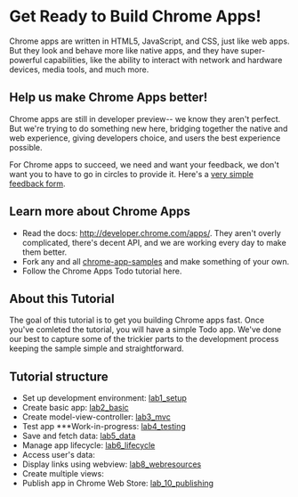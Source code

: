 Get Ready to Build Chrome Apps!
===============================
Chrome apps are written in HTML5, JavaScript, and CSS, just like web apps.
But they look and behave more like native apps, and they have super-powerful capabilities,
like the ability to interact with network and hardware devices, media tools, and much more.

Help us make Chrome Apps better!
--------------------------------
Chrome apps are still in developer preview-- we know they aren't perfect. But we're trying to do something new here, bridging together the native and web experience, giving developers choice, and users the best experience possible.

For Chrome apps to succeed, we need and want your feedback, we don't want you to have to go in circles to provide it.
Here's a [very simple feedback form](https://docs.google.com/a/google.com/forms/d/1x3309vpp-KTiHqZWOCQhjVrIWxkm0wEBp2IWMG2ywbU/viewform?id=1x3309vpp-KTiHqZWOCQhjVrIWxkm0wEBp2IWMG2ywbU).

Learn more about Chrome Apps
----------------------------
* Read the docs: http://developer.chrome.com/apps/. They aren't overly complicated, there's decent API, and we are working every day to make them better.
* Fork any and all [chrome-app-samples](https://github.com/GoogleChrome/chrome-app-samples) and make something of your own.
* Follow the Chrome Apps Todo tutorial here.


About this Tutorial
-------------------
The goal of this tutorial is to get you building Chrome apps fast. Once you've comleted the tutorial,
you will have a simple Todo app. We've done our best to capture some of the trickier parts to the development process
keeping the sample simple and straightforward.

Tutorial structure
------------------
* Set up development environment: [lab1_setup](https://github.com/Meggin/chrome-apps-appcelerated/tree/master/lab1_setup#readme)
* Create basic app: [lab2_basic](https://github.com/Meggin/chrome-apps-appcelerated/tree/master/lab2_basic#readme)
* Create model-view-controller: [lab3_mvc](https://github.com/Meggin/chrome-apps-appcelerated/tree/master/lab3_mvc#readme)
* Test app \*\*\*Work-in-progress: [lab4_testing](https://github.com/Meggin/chrome-apps-appcelerated/tree/master/lab4_testing#readme)
* Save and fetch data: [lab5_data](https://github.com/Meggin/chrome-apps-appcelerated/tree/master/lab5_data#readme)
* Manage app lifecycle: [lab6_lifecycle](https://github.com/Meggin/chrome-apps-appcelerated/tree/master/lab6_lifecycle#readme)
* Access user's data: []()
* Display links using webview: [lab8_webresources](https://github.com/Meggin/chrome-apps-appcelerated/tree/master/lab8_webresoures#readme)
* Create multiple views: []()
* Publish app in Chrome Web Store: [lab_10_publishing](https://github.com/Meggin/chrome-apps-appcelerated/tree/master/lab_10_publishing#readme)
